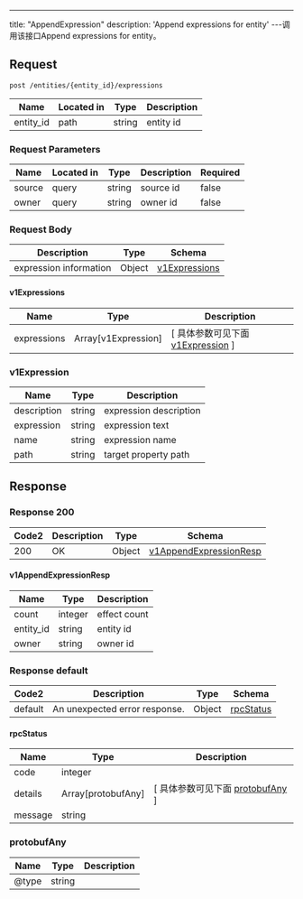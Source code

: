 ---
title: "AppendExpression"
description: 'Append expressions for entity'
---调用该接口Append expressions for entity。



## Request


```
post /entities/{entity_id}/expressions
```

| Name | Located in | Type | Description | 
| ---- | ---------- | ----------- | ----------- | 
| entity_id | path | string | entity id |  

###  Request Parameters

| Name | Located in | Type | Description |  Required |
| ---- | ---------- | ----------- | ----------- |  ---- |
| source | query | string | source id |  false |
| owner | query | string | owner id |  false |

### Request Body 
| Description | Type | Schema |
| ----------- | ------ | ------ |
| expression information | Object | [v1Expressions](#v1Expressions) |

#### v1Expressions

| Name | Type | Description | 
| ---- | ---- | ----------- |         
| expressions | Array[v1Expression] |  [ 具体参数可见下面 [v1Expression](#v1Expression) ] |    

### v1Expression
| Name | Type | Description | 
| ---- | ---- | ----------- |     
| description | string | expression description |      
| expression | string | expression text |      
| name | string | expression name |      
| path | string | target property path |   



## Response

### Response  200 
| Code2 | Description | Type | Schema |
| ---- | ----------- | ------ | ------ |
| 200 | OK | Object | [v1AppendExpressionResp](#v1AppendExpressionResp) |

#### v1AppendExpressionResp

| Name | Type | Description | 
| ---- | ---- | ----------- |     
| count | integer | effect count |      
| entity_id | string | entity id |      
| owner | string | owner id |   



### Response  default 
| Code2 | Description | Type | Schema |
| ---- | ----------- | ------ | ------ |
| default | An unexpected error response. | Object | [rpcStatus](#rpcStatus) |

#### rpcStatus

| Name | Type | Description | 
| ---- | ---- | ----------- |     
| code | integer |  |          
| details | Array[protobufAny] |  [ 具体参数可见下面 [protobufAny](#protobufAny) ] |       
| message | string |  |   

### protobufAny
| Name | Type | Description | 
| ---- | ---- | ----------- |     
| @type | string |  |   



